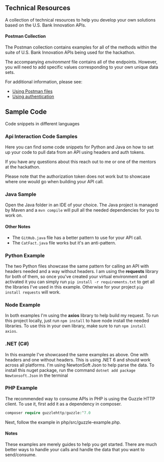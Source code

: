 ## Technical Resources

A collection of technical resources to help you develop your own solutions based on the U.S. Bank Innovation APIs.

#### Postman Collection
The Postman collection contains examples for all of the methods within the suite of U.S. Bank Innovation APIs being used for the hackathon.

The accompanying *environment* file contains all of the endpoints. However, you will need to add specific values corresponding to your own unique data sets.

For additional information, please see:
- [Using Postman files](https://interrogen.github.io/hackathon/APIs/using_postman.html)
- [Using authentication](https://interrogen.github.io/hackathon/APIs/security.html)

## Sample Code
Code snippets in different languages

### Api Interaction Code Samples

Here you can find some code snippets for Python and Java on how to set up your code to pull data from an API
using headers and auth tokens.

If you have any questions about this reach out to me or one of the mentors at the hackathon.

Please note that the authorization token does not work but to showcase where one would go when building your API call.

### Java Sample

Open the Java folder in an IDE of your choice.  The Java project is managed by Maven and a `mvn compile` will pull all the
needed dependencies for you to work on.

#### Other Notes

* The `GitHub.java` file has a better pattern to use for your API call.
* The `CatFact.java` file works but it's an anti-pattern.

### Python Example

The two Python files showcase the same pattern for calling an API with headers needed and a way without headers.
I am using the **requests** library for both of them, so once you've created your virtual environment and activated it
you can simply run `pip install -r requirements.txt` to get all the libraries I've used in this example.  Otherwise for your
project `pip install requests` will work.

### Node Example

In both examples I'm using the **axios** library to help build my request.  To run this project locally, just run `npm install` to
have node install the needed libraries.  To use this in your own library, make sure to run `npm install axios`.

### .NET (C#)

In this example I've showcased the same examples as above.  One with headers and one without headers.  This is using .NET 6
and should work across all platforms.  I'm using NewtonSoft Json to help parse the data.  To install this nuget package,
run the command `dotnet add package Newtonsoft.Json` in the terminal


### PHP Example

The recommended way to consume APIs in PHP is using the Guzzle HTTP client. To use it, first add it as a dependency in composer.

```php
composer require guzzlehttp/guzzle:^7.0
```

Next, follow the example in php/src/guzzle-example.php.
#### Notes

These examples are merely guides to help you get started.  There are much better ways to handle your calls and handle the data
that you want to send/consume.
